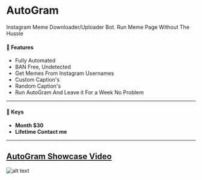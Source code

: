 # AutoGram

Instagram Meme Downloader/Uploader Bot.
Run Meme Page Without The Hussle 

<h4>📕 Features</h4>

<!-- BLOG-POST-LIST:START -->
- Fully Automated
- BAN Free, Undetected
- Get Memes From Instagram Usernames
- Custom Caption's
- Random Caption's  
- Run AutoGram And Leave it For a Week No Problem 
<!-- BLOG-POST-LIST:END -->
  
---
   
<h4> 🔑 Keys <h4>
  
<!-- BLOG-POST-LIST:START -->
- Month $30
- Lifetime Contact me 
---
## [AutoGram Showcase Video](https://www.youtube.com/watch?v=w1GX4VTilyc)   
 
![alt text](https://cdn.discordapp.com/attachments/899424300120027216/954722261632446494/AUTOOO.png)  
